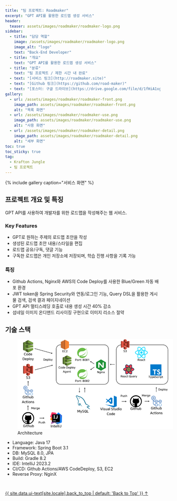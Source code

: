 ```yaml
---
title: "팀 프로젝트: Roadmaker"
excerpt: "GPT API를 활용한 로드맵 생성 서비스"
header:
  teaser: assets/images/roadmaker/roadmaker-logo.png
sidebar:
  - title: "담당 역할"
    image: /assets/images/roadmaker/roadmaker-logo.png
    image_alt: "logo"
    text: "Back-End Developer"
  - title: "개요"
    text: "GPT API를 활용한 로드맵 생성 서비스"
  - title: "분류"
    text: "팀 프로젝트 / 제한 시간 내 완료"
  - text: "[서비스 링크](http://roadmaker.site)"
  - text: "[Github 링크](https://github.com/road-maker)"
  - text: "[포스터: 구글 드라이브](https://drive.google.com/file/d/1fHiA1xgeR228jUKmHyoaYXZ9noIdgeF2/view?usp=drive_link)"
gallery:
  - url: /assets/images/roadmaker/roadmaker-front.png
    image_path: assets/images/roadmaker/roadmaker-front.png
    alt: "목록 화면"
  - url: /assets/images/roadmaker/roadmaker-use.png
    image_path: assets/images/roadmaker/roadmaker-use.png
    alt: "사용 화면"
  - url: /assets/images/roadmaker/roadmaker-detail.png
    image_path: assets/images/roadmaker/roadmaker-detail.png
    alt: "세부 화면"
toc: true
toc_sticky: true
tag:
  - Krafton Jungle
  - 팀 프로젝트
---
```


{% include gallery caption="서비스 화면" %}

## 프로젝트 개요 및 특징

GPT API를 사용하여 개발자를 위한 로드맵을 작성해주는 웹 서비스.

### Key Features

- GPT로 원하는 주제의 로드맵 초안을 작성
- 생성된 로드맵 초안 내용/스타일을 편집
- 로드맵 공유/구독, 댓글 기능
- 구독한 로드맵은 개인 저장소에 저장되며, 학습 진행 사항을 기록 가능

### 특징

- Github Actions, Nginx와 AWS의 Code Deploy를 사용한 Blue/Green 자동 배포 환경
- JWT token을 Spring Security와 연동/로그인 기능, Query DSL을 활용한 게시물 검색, 검색 결과 페이지네이션
- GPT API 멀티스레딩 호출로 내용 생성 시간 40% 감소
- 섬네일 이미지 온디맨드 리사이징 구현으로 이미지 리소스 절약

## 기술 스택

<figure style="width: 100%" class="align-center">
  <img src="/assets/images/roadmaker/roadmaker-architecture.png" alt="">
  <figcaption>Architecture</figcaption>
</figure>

- Language: Java 17
- Framework: Spring Boot 3.1
- DB: MySQL 8.0, JPA
- Build: Gradle 8.2
- IDE: IntelliJ 2023.2
- CI/CD: Github Actions/AWS CodeDeploy, S3, EC2
- Reverse Proxy: NginX

<br>

<a href="#page-title" class="back-to-top">{{ site.data.ui-text[site.locale].back_to_top | default: 'Back to Top' }} &uarr;</a>
